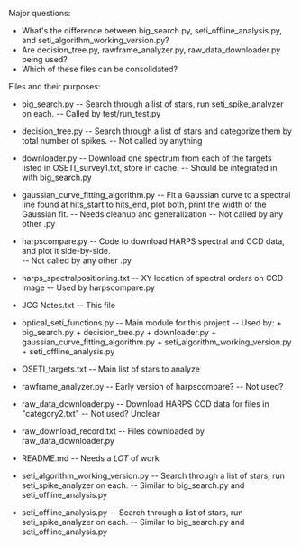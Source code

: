 Major questions:

* What's the difference between big_search.py, seti_offline_analysis.py, and seti_algorithm_working_version.py?
* Are decision_tree.py, rawframe_analyzer.py, raw_data_downloader.py being used?
* Which of these files can be consolidated?

Files and their purposes:

* big_search.py
    -- Search through a list of stars, run seti_spike_analyzer on each.
    -- Called by test/run_test.py
    
* decision_tree.py
    -- Search through a list of stars and categorize them by total number of spikes.
    -- Not called by anything

* downloader.py
    -- Download one spectrum from each of the targets listed in OSETI_survey1.txt, store in cache.
    -- Should be integrated in with big_search.py

* gaussian_curve_fitting_algorithm.py
    -- Fit a Gaussian curve to a spectral line found at hits_start to hits_end, plot both, print the width of the Gaussian fit.
    -- Needs cleanup and generalization
    -- Not called by any other .py

* harpscompare.py
    -- Code to download HARPS spectral and CCD data, and plot it side-by-side.  
    -- Not called by any other .py

* harps_spectralpositioning.txt
    -- XY location of spectral orders on CCD image 
    -- Used by harpscompare.py

* JCG Notes.txt
    -- This file

* optical_seti_functions.py
    -- Main module for this project
    -- Used by:
        + big_search.py
        + decision_tree.py
        + downloader.py
        + gaussian_curve_fitting_algorithm.py
        + seti_algorithm_working_version.py
        + seti_offline_analysis.py

* OSETI_targets.txt
    -- Main list of stars to analyze

* rawframe_analyzer.py
    -- Early version of harpscompare?
    -- Not used?

* raw_data_downloader.py
    -- Download HARPS CCD data for files in "category2.txt"
    -- Not used?  Unclear

* raw_download_record.txt
    -- Files downloaded by raw_data_downloader.py

* README.md
    -- Needs a *LOT* of work

* seti_algorithm_working_version.py
    -- Search through a list of stars, run seti_spike_analyzer on each.
    -- Similar to big_search.py and seti_offline_analysis.py

* seti_offline_analysis.py
  -- Search through a list of stars, run seti_spike_analyzer on each.
  -- Similar to big_search.py and seti_offline_analysis.py

